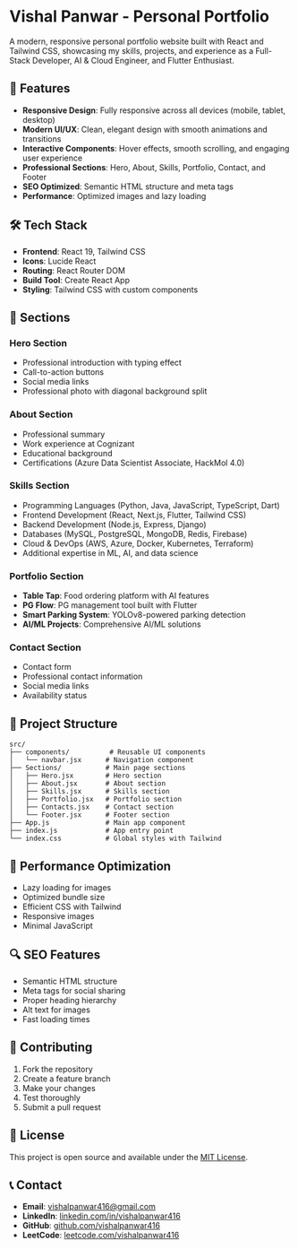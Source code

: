 # Vishal Panwar - Personal Portfolio

A modern, responsive personal portfolio website built with React and Tailwind CSS, showcasing my skills, projects, and experience as a Full-Stack Developer, AI & Cloud Engineer, and Flutter Enthusiast.

## 🚀 Features

- **Responsive Design**: Fully responsive across all devices (mobile, tablet, desktop)
- **Modern UI/UX**: Clean, elegant design with smooth animations and transitions
- **Interactive Components**: Hover effects, smooth scrolling, and engaging user experience
- **Professional Sections**: Hero, About, Skills, Portfolio, Contact, and Footer
- **SEO Optimized**: Semantic HTML structure and meta tags
- **Performance**: Optimized images and lazy loading

## 🛠️ Tech Stack

- **Frontend**: React 19, Tailwind CSS
- **Icons**: Lucide React
- **Routing**: React Router DOM
- **Build Tool**: Create React App
- **Styling**: Tailwind CSS with custom components

## 📱 Sections

### Hero Section
- Professional introduction with typing effect
- Call-to-action buttons
- Social media links
- Professional photo with diagonal background split

### About Section
- Professional summary
- Work experience at Cognizant
- Educational background
- Certifications (Azure Data Scientist Associate, HackMol 4.0)

### Skills Section
- Programming Languages (Python, Java, JavaScript, TypeScript, Dart)
- Frontend Development (React, Next.js, Flutter, Tailwind CSS)
- Backend Development (Node.js, Express, Django)
- Databases (MySQL, PostgreSQL, MongoDB, Redis, Firebase)
- Cloud & DevOps (AWS, Azure, Docker, Kubernetes, Terraform)
- Additional expertise in ML, AI, and data science

### Portfolio Section
- **Table Tap**: Food ordering platform with AI features
- **PG Flow**: PG management tool built with Flutter
- **Smart Parking System**: YOLOv8-powered parking detection
- **AI/ML Projects**: Comprehensive AI/ML solutions

### Contact Section
- Contact form
- Professional contact information
- Social media links
- Availability status

## 📁 Project Structure

```
src/
├── components/          # Reusable UI components
│   └── navbar.jsx      # Navigation component
├── Sections/           # Main page sections
│   ├── Hero.jsx        # Hero section
│   ├── About.jsx       # About section
│   ├── Skills.jsx      # Skills section
│   ├── Portfolio.jsx   # Portfolio section
│   ├── Contacts.jsx    # Contact section
│   └── Footer.jsx      # Footer section
├── App.js              # Main app component
├── index.js            # App entry point
└── index.css           # Global styles with Tailwind
```

## 🎯 Performance Optimization

- Lazy loading for images
- Optimized bundle size
- Efficient CSS with Tailwind
- Responsive images
- Minimal JavaScript

## 🔍 SEO Features

- Semantic HTML structure
- Meta tags for social sharing
- Proper heading hierarchy
- Alt text for images
- Fast loading times

## 🤝 Contributing

1. Fork the repository
2. Create a feature branch
3. Make your changes
4. Test thoroughly
5. Submit a pull request

## 📄 License

This project is open source and available under the [MIT License](LICENSE).

## 📞 Contact

- **Email**: vishalpanwar416@gmail.com
- **LinkedIn**: [linkedin.com/in/vishalpanwar416](https://linkedin.com/in/vishalpanwar416)
- **GitHub**: [github.com/vishalpanwar416](https://github.com/vishalpanwar416)
- **LeetCode**: [leetcode.com/vishalpanwar416](https://leetcode.com/vishalpanwar416)